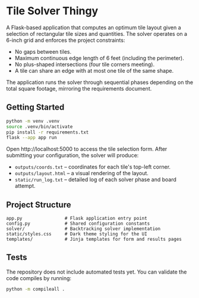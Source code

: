 # Tile Solver Thingy

A Flask-based application that computes an optimum tile layout given a selection of rectangular tile sizes and quantities. The solver operates on a 6-inch grid and enforces the project constraints:

- No gaps between tiles.
- Maximum continuous edge length of 6 feet (including the perimeter).
- No plus-shaped intersections (four tile corners meeting).
- A tile can share an edge with at most one tile of the same shape.

The application runs the solver through sequential phases depending on the total square footage, mirroring the requirements document.

## Getting Started

```bash
python -m venv .venv
source .venv/bin/activate
pip install -r requirements.txt
flask --app app run
```

Open http://localhost:5000 to access the tile selection form. After submitting your configuration, the solver will produce:

- `outputs/coords.txt` – coordinates for each tile's top-left corner.
- `outputs/layout.html` – a visual rendering of the layout.
- `static/run_log.txt` – detailed log of each solver phase and board attempt.

## Project Structure

```
app.py                # Flask application entry point
config.py             # Shared configuration constants
solver/               # Backtracking solver implementation
static/styles.css     # Dark theme styling for the UI
templates/            # Jinja templates for form and results pages
```

## Tests

The repository does not include automated tests yet. You can validate the code compiles by running:

```bash
python -m compileall .
```

